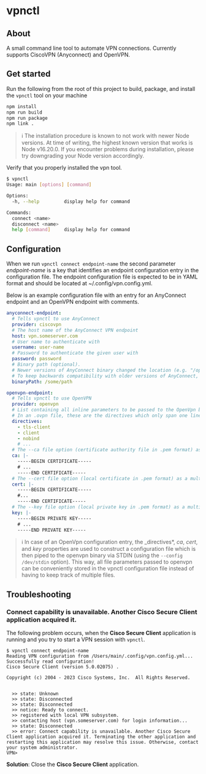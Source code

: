 # vpnctl

## About

A small command line tool to automate VPN connections.
Currently supports CiscoVPN (Anyconnect) and OpenVPN.

## Get started

Run the following from the root of this project to build, package, and install the `vpnctl` tool on 
your machine

```bash
npm install
npm run build
npm run package
npm link .
```

> :information_source: The installation procedure is known to not work with newer Node versions. At 
> time of writing, the highest known version that works is Node v16.20.0. If you encounter problems 
> during installation, please try downgrading your Node version accordingly. 

Verify that you properly installed the vpn tool.

```bash
$ vpnctl
Usage: main [options] [command]

Options:
  -h, --help         display help for command

Commands:
  connect <name>
  disconnect <name>
  help [command]     display help for command
```

## Configuration

When we run `vpnctl connect endpoint-name` the second parameter _endpoint-name_ is a key that identifies an endpoint configuration entry in the configuration file. The endpoint configuration file is expected to be in YAML format and should be located at ~/.config/vpn.config.yml.

Below is an example configuration file with an entry for an AnyConnect endpoint and an OpenVPN endpoint with comments.

```yaml
anyconnect-endpoint:
  # Tells vpnctl to use AnyConnect
  provider: ciscovpn
  # The host name of the AnyConnect VPN endpoint
  host: vpn.someserver.com
  # User name to authenticate with
  username: user-name
  # Password to authenticate the given user with
  password: password
  # Binary path (optional).
  # Newer versions of AnyConnect binary changed the location (e.g. "/opt/cisco/secureclient/bin/vpn" on macOS).
  # To keep backwards compatibility with older versions of AnyConnect, override the binary location here.
  binaryPath: /some/path

openvpn-endpoint:
  # Tells vpnctl to use OpenVPN
  provider: openvpn
  # List containing all inline parameters to be passed to the OpenVpn binary (e.g. --tls-client)
  # In an .ovpn file, these are the directives which only span one line.
  directives:
    - tls-client
    - client
    - nobind
    # ...
  # The --ca file option (certificate authority file in .pem format) as a multiline string.
  ca: |-
    -----BEGIN CERTIFICATE-----
    # ...
    -----END CERTIFICATE-----
  # The --cert file option (local certificate in .pem format) as a multiline string.
  cert: |-
    -----BEGIN CERTIFICATE-----
    #...
    -----END CERTIFICATE-----
  # The --key file option (local private key in .pem format) as a multiline string.
  key: |-
    -----BEGIN PRIVATE KEY-----
    # ...
    -----END PRIVATE KEY-----
```

> :information_source: In case of an OpenVpn configuration entry, the \_directives*, _ca_, _cert_, and _key_ properties are used to construct a configuration file which is then piped to the openvpn binary via STDIN (using the `--config /dev/stdin` option). This way, all file parameters passed to openvpn can be conveniently stored in the vpnctl configuration file instead of having to keep track of multiple files.

## Troubleshooting

### Connect capability is unavailable. Another Cisco Secure Client application acquired it.

The following problem occurs, when the **Cisco Secure Client** application is running and you try to start a VPN session with `vpnctl`.

```shell
$ vpnctl connect endpoint-name
Reading VPN configuration from /Users/main/.config/vpn.config.yml...
Successfully read configuration!
Cisco Secure Client (version 5.0.02075) .

Copyright (c) 2004 - 2023 Cisco Systems, Inc.  All Rights Reserved.


  >> state: Unknown
  >> state: Disconnected
  >> state: Disconnected
  >> notice: Ready to connect.
  >> registered with local VPN subsystem.
  >> contacting host (vpn.someserver.com) for login information...
  >> state: Disconnected
  >> error: Connect capability is unavailable. Another Cisco Secure Client application acquired it. Terminating the other application and restarting this application may resolve this issue. Otherwise, contact your system administrator.
VPN>
```

**Solution**: Close the **Cisco Secure Client** application.